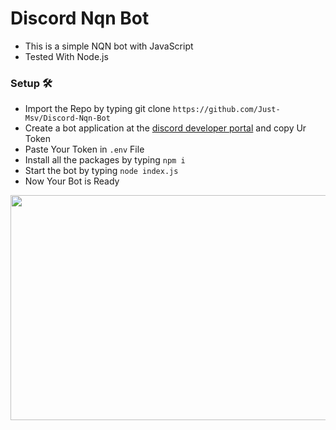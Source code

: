 # Discord Nqn Bot
- This is a simple NQN bot with JavaScript
- Tested With Node.js

### Setup 🛠

- Import the Repo by typing git clone `https://github.com/Just-Msv/Discord-Nqn-Bot` 
- Create a bot application at the [discord developer portal](https://discord.com/developers/applications) and copy Ur Token
- Paste Your Token in `.env` File
- Install all the packages by typing `npm i`
- Start the bot by typing `node index.js`
- Now Your Bot is Ready

<p align="center">
  <img height="360" width="600" alt="" src="https://media.discordapp.net/attachments/828903700977811468/853591809279787028/unknown.png?width=230&height=115" />
</p> 

